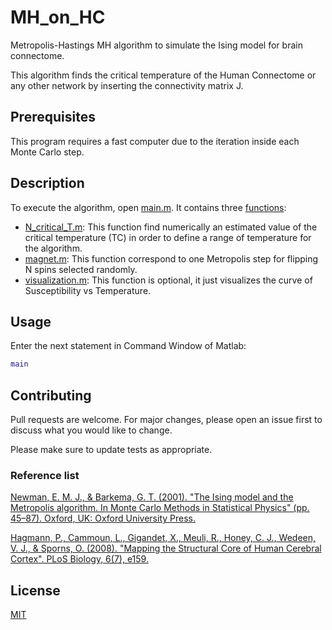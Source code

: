 # MH_on_HC
Metropolis-Hastings MH algorithm to simulate the Ising model for brain connectome. 

This algorithm finds the critical temperature of the Human Connectome or any other network by inserting the connectivity matrix J.

## Prerequisites
This program requires a fast computer due to the iteration inside each Monte Carlo step.

## Description
To execute the algorithm, open [main.m](main.m). It contains three [functions](fucntions/):
* [N_critical_T.m](fucntions/N_critical_T.m): This function find numerically an estimated value of the critical temperature (TC) in order to define a range of temperature for the algorithm.
* [magnet.m](fucntions/one_metropolis_step.m): This function correspond to one Metropolis step for flipping N spins selected randomly.
* [visualization.m](fucntions/visualization.m): This function is optional, it just visualizes the curve of Susceptibility vs Temperature.
  
## Usage
Enter the next statement in Command Window of Matlab:
```matlab
main
```
  
## Contributing
Pull requests are welcome. For major changes, please open an issue first to discuss what you would like to change.

Please make sure to update tests as appropriate.

### Reference list
[Newman, E. M. J., & Barkema, G. T. (2001). "The Ising model and the Metropolis algorithm. In Monte Carlo Methods in Statistical Physics" (pp. 45–87). Oxford, UK: Oxford University Press.](https://global.oup.com/academic/product/monte-carlo-methods-in-statistical-physics-9780198517979?cc=us&lang=en&)

[Hagmann, P., Cammoun, L., Gigandet, X., Meuli, R., Honey, C. J., Wedeen, V. J., & Sporns, O. (2008). "Mapping the Structural Core of Human Cerebral Cortex". PLoS Biology, 6(7), e159.](https://doi.org/10.1371/journal.pbio.0060159)

## License
[MIT](https://choosealicense.com/licenses/mit/)
